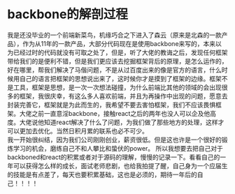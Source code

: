 
backbone的解剖过程
=================
我是还没毕业的一个前端新菜鸟，机缘巧合之下进入了森云（原来是北森的一款产品），作为从11年的一款产品，大部分代码现在是使用backbone来写的，本来以为已经过时的代码就没有可取之处了，但是，听了大佬的教诲之后，发现任何框架带给我们的是便利不错，但是我们更应该去挖掘框架背后的原理，是怎么运作的，好在哪里，帮我们解决了马偕问题，不是从过百度出来的像是官方的语言，什么时候用自己的语言把框架的思想说出来了，这时候你才是摸到了框架的边缘。框架不是工具，框架是思想，是一次一次想法碰撞，为什么前端比其他的领域的会出现很多的框架，我很庆幸，有这么多人喜欢前端，并且为再操作中出现的问题，愿意去封装完善它，框架就是为此而生的，我希望不要去害怕框架，我们不应该畏惧框架。大佬之前一直意淫backbone，接触react之后的两年也没人可以企及他高度。大佬说他知道react解决了什么了问题，为我们做了那些地方的处理，这样才可以更加去优化。当然日积月累的联系也必不可少。<br/>
	我一开始很纠结，因为我们公司刚刚创业，薪资很低。但是这也许是一个很好的锻炼学习的机会，磨练自己不和人攀比和蛰伏的power。
    所以我想要去把自己对于backboned和react的积累或者对于源码的理解，慢慢的记录一下。看看自己的一年可以获得怎么样的成长，面试老师悲剧，也给我拍提了醒，自己身为一个应届生的技能是有点差了，每天也要积累基础，这也是必须的，期待一年后的自己！！！！
    
